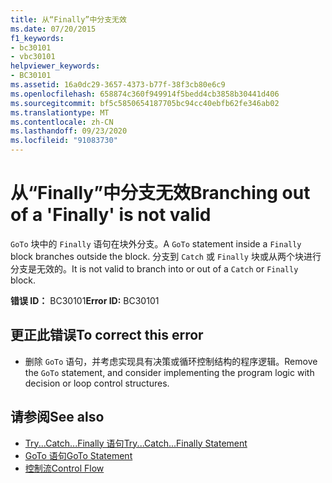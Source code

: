 ```yaml
---
title: 从“Finally”中分支无效
ms.date: 07/20/2015
f1_keywords:
- bc30101
- vbc30101
helpviewer_keywords:
- BC30101
ms.assetid: 16a0dc29-3657-4373-b77f-38f3cb80e6c9
ms.openlocfilehash: 658874c360f949914f5bedd4cb3858b30441d406
ms.sourcegitcommit: bf5c5850654187705bc94cc40ebfb62fe346ab02
ms.translationtype: MT
ms.contentlocale: zh-CN
ms.lasthandoff: 09/23/2020
ms.locfileid: "91083730"
---
```

# <a name="branching-out-of-a-finally-is-not-valid"></a><span data-ttu-id="81575-102">从“Finally”中分支无效</span><span class="sxs-lookup"><span data-stu-id="81575-102">Branching out of a 'Finally' is not valid</span></span>

<span data-ttu-id="81575-103">`GoTo` 块中的 `Finally` 语句在块外分支。</span><span class="sxs-lookup"><span data-stu-id="81575-103">A `GoTo` statement inside a `Finally` block branches outside the block.</span></span> <span data-ttu-id="81575-104">分支到 `Catch` 或 `Finally` 块或从两个块进行分支是无效的。</span><span class="sxs-lookup"><span data-stu-id="81575-104">It is not valid to branch into or out of a `Catch` or `Finally` block.</span></span>  
  
 <span data-ttu-id="81575-105">**错误 ID：** BC30101</span><span class="sxs-lookup"><span data-stu-id="81575-105">**Error ID:** BC30101</span></span>  
  
## <a name="to-correct-this-error"></a><span data-ttu-id="81575-106">更正此错误</span><span class="sxs-lookup"><span data-stu-id="81575-106">To correct this error</span></span>  
  
- <span data-ttu-id="81575-107">删除 `GoTo` 语句，并考虑实现具有决策或循环控制结构的程序逻辑。</span><span class="sxs-lookup"><span data-stu-id="81575-107">Remove the `GoTo` statement, and consider implementing the program logic with decision or loop control structures.</span></span>  
  
## <a name="see-also"></a><span data-ttu-id="81575-108">请参阅</span><span class="sxs-lookup"><span data-stu-id="81575-108">See also</span></span>

- [<span data-ttu-id="81575-109">Try...Catch...Finally 语句</span><span class="sxs-lookup"><span data-stu-id="81575-109">Try...Catch...Finally Statement</span></span>](../language-reference/statements/try-catch-finally-statement.md)
- [<span data-ttu-id="81575-110">GoTo 语句</span><span class="sxs-lookup"><span data-stu-id="81575-110">GoTo Statement</span></span>](../language-reference/statements/goto-statement.md)
- [<span data-ttu-id="81575-111">控制流</span><span class="sxs-lookup"><span data-stu-id="81575-111">Control Flow</span></span>](../programming-guide/language-features/control-flow/index.md)
